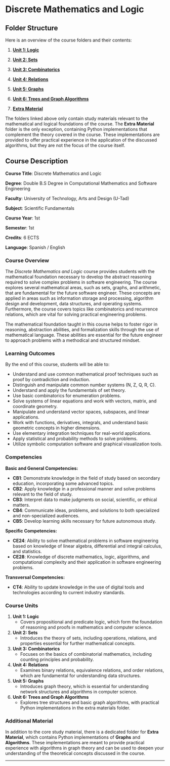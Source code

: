 # Discrete Mathematics and Logic 

## **Folder Structure**

Here is an overview of the course folders and their contents:

1. [**Unit 1: Logic**](Unit_1/)

2. [**Unit 2: Sets**](Unit_2/)

3. [**Unit 3: Combinatorics**](Unit_3/)

4. [**Unit 4: Relations**](Unit_4/)

5. [**Unit 5: Graphs**](Unit_5/)

6. [**Unit 6: Trees and Graph Algorithms**](Unit_6/)

7. [**Extra Material**](Extra_Material/)  
   

The folders linked above only contain study materials relevant to the mathematical and logical foundations of the course. The **Extra Material** folder is the only exception, containing Python implementations that complement the theory covered in the course. These implementations are provided to offer practical experience in the application of the discussed algorithms, but they are not the focus of the course itself.

## **Course Description**

**Course Title**: Discrete Mathematics and Logic

**Degree**: Double B.S Degree in Computational Mathematics and Software Engineering

**Faculty**: University of Technology, Arts and Design (U-Tad)

**Subject**: Scientific Fundamentals

**Course Year**: 1st

**Semester**: 1st

**Credits**: 6 ECTS

**Language**: Spanish / English

### **Course Overview**

The *Discrete Mathematics and Logic* course provides students with the mathematical foundation necessary to develop the abstract reasoning required to solve complex problems in software engineering. The course explores several mathematical areas, such as sets, graphs, and arithmetic, that are fundamental for the future software engineer. These concepts are applied in areas such as information storage and processing, algorithm design and development, data structures, and operating systems. Furthermore, the course covers topics like combinatorics and recurrence relations, which are vital for solving practical engineering problems.

The mathematical foundation taught in this course helps to foster rigor in reasoning, abstraction abilities, and formalization skills through the use of mathematical language. These abilities are essential for the future engineer to approach problems with a methodical and structured mindset.

### **Learning Outcomes**

By the end of this course, students will be able to:

- Understand and use common mathematical proof techniques such as proof by contradiction and induction.
- Distinguish and manipulate common number systems (N, Z, Q, R, C).
- Understand and apply the fundamentals of set theory.
- Use basic combinatorics for enumeration problems.
- Solve systems of linear equations and work with vectors, matrix, and coordinate geometry.
- Manipulate and understand vector spaces, subspaces, and linear applications.
- Work with functions, derivatives, integrals, and understand basic geometric concepts in higher dimensions.
- Use elementary integration techniques for real-world applications.
- Apply statistical and probability methods to solve problems.
- Utilize symbolic computation software and graphical visualization tools.

### **Competencies**

**Basic and General Competencies:**

- **CB1**: Demonstrate knowledge in the field of study based on secondary education, incorporating some advanced topics.
- **CB2**: Apply knowledge in a professional manner and solve problems relevant to the field of study.
- **CB3**: Interpret data to make judgments on social, scientific, or ethical matters.
- **CB4**: Communicate ideas, problems, and solutions to both specialized and non-specialized audiences.
- **CB5**: Develop learning skills necessary for future autonomous study.

**Specific Competencies:**

- **CE24**: Ability to solve mathematical problems in software engineering based on knowledge of linear algebra, differential and integral calculus, and statistics.
- **CE28**: Knowledge of discrete mathematics, logic, algorithms, and computational complexity and their application in software engineering problems.

**Transversal Competencies:**

- **CT4**: Ability to update knowledge in the use of digital tools and technologies according to current industry standards.

### **Course Units**

1. **Unit 1: Logic**
    - Covers propositional and predicate logic, which form the foundation of reasoning and proofs in mathematics and computer science.
2. **Unit 2: Sets**
    - Introduces the theory of sets, including operations, relations, and properties essential for further mathematical concepts.
3. **Unit 3: Combinatorics**
    - Focuses on the basics of combinatorial mathematics, including counting principles and probability.
4. **Unit 4: Relations**
    - Examines binary relations, equivalence relations, and order relations, which are fundamental for understanding data structures.
5. **Unit 5: Graphs**
    - Introduces graph theory, which is essential for understanding network structures and algorithms in computer science.
6. **Unit 6: Trees and Graph Algorithms**
    - Explores tree structures and basic graph algorithms, with practical Python implementations in the extra materials folder.

### **Additional Material**

In addition to the core study material, there is a dedicated folder for **Extra Material**, which contains Python implementations of **Graphs** and **Algorithms**. These implementations are meant to provide practical experience with algorithms in graph theory and can be used to deepen your understanding of the theoretical concepts discussed in the course.

---
